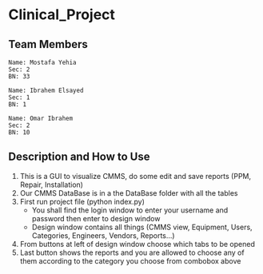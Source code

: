 # Clinical_Project
## Team Members
    Name: Mostafa Yehia
    Sec: 2
    BN: 33

    Name: Ibrahem Elsayed
    Sec: 1
    BN: 1

    Name: Omar Ibrahem
    Sec: 2
    BN: 10

## Description and How to Use
1. This is a GUI to visualize CMMS, do some edit and save reports (PPM, Repair, Installation)
2. Our CMMS DataBase is in a the DataBase folder with all the tables
3. First run project file (python index.py)
    - You shall find the login window to enter your username and password then enter to design window
    - Design window contains all things (CMMS view, Equipment, Users, Categories, Engineers, Vendors, Reports...)
4. From buttons at left of design window choose which tabs to be opened
5. Last button shows the reports and you are allowed to choose any of them according to the category you choose from combobox above
